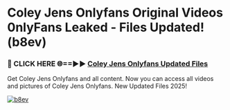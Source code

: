 # Coley Jens Onlyfans Original Videos 0nlyFans Leaked - Files Updated! (b8ev)

<h3>🔴 CLICK HERE 🌐==►► <a href="https://tinyurl.com/x26r9saj" rel="nofollow">Coley Jens Onlyfans Updated Files</a></h3>

Get Coley Jens Onlyfans and all content. Now you can access all videos and pictures of Coley Jens Onlyfans. New Updated Files 2025!

[![b8ev](https://i.imgur.com/LkgZPqh.gif)](https://tinyurl.com/x26r9saj)
